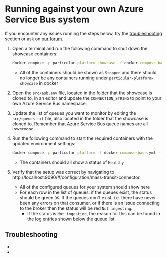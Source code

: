 # Running against your own Azure Service Bus system

If you encounter any issues running the steps below, try the [troubleshooting](#troubleshooting) section or ask on [our forum](https://discuss.particular.net/tag/masstransit).

1. Open a terminal and run the following command to shut down the showcase containers:

   ```cmd
   docker compose -p particular-platform-showcase -f docker-compose-base.yml -f compose-azure.yml --env-file asb.env down
   ```

   - All of the containers should be shown as `Stopped` and there should no longer be any containers running under `particular-platform-showcase` in docker

1. Open the `src/asb.env` file, located in the folder that the showcase is cloned to, in an editor and update the `CONNECTION_STRING` to point to your own Azure Service Bus namespace.
1. Update the list of queues you want to monitor by editing the `src/queues.txt` file, also located in the folder that the showcase is cloned to. Remember that Azure Service Bus queue names are all lowercase.
1. Run the following command to start the required containers with the updated environment settings:

   ```cmd
   docker compose -p particular-platform -f docker-compose-base.yml --env-file asb.env --profile infrastructure up
   ```

   - The containers should all show a status of `Healthy`

1. Verify that the setup was correct by navigating to http://localhost:9090/#/configuration/mass-transit-connector.
   - All of the configured queues for your system should show here
   - For each row in the list of queues: if the queues exist, the status should be green `OK`. If the queues don't exist, i.e. there have never been any errors on that consumer, or if there is an issue connecting to the broker then the status will be red `Not ingesting`.
     - If the status is `Not ingesting`, the reason for this can be found in the log entries shown below the queue list.

## Troubleshooting

-
-
